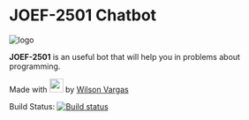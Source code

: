 # JOEF-2501 Chatbot

![logo](https://raw.githubusercontent.com/wilsonvargas/ChatBotXamarinForms/master/images/logo_main.png)

**JOEF-2501** is an useful bot that will help you in problems about programming.

Made with <img src="https://png.icons8.com/office/1600/hearts.png" data-canonical-src="https://png.icons8.com/office/1600/hearts.png" width="25" height="25" /> by [Wilson Vargas](https://blog.wilsonvargas.com)


Build Status: [![Build status](https://ci.appveyor.com/api/projects/status/l3ay6x3fg5ewrcv3?svg=true)](https://ci.appveyor.com/project/wilsonvargas/chatbotxamarinforms)
